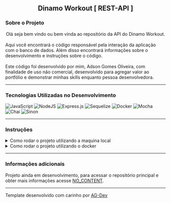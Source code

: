 <center><h2> Dinamo Workout [ REST-API ]</h2></center>

### Sobre o Projeto
<center>Olá seja bem vindo ou bem vinda ao repositório da API do Dinamo Workout.  </center>
<br/>
Aqui você encontrará o código responsável pela interação da aplicação com o
banco de dados. Além disso encontrará informações sobre o desenvolvimento e  
instruções sobre o código.
<br/>
<br/>
Este código foi desenvolvido por mim, Adson Gomes Oliveira, com finalidade de
uso não comercial, desenvolvido para agregar valor ao portfólio e demonstrar
minhas skills enquanto pessoa desenvolvedora.

---

### Tecnologias Utilizadas no Desenvolvimento
![JavaScript](https://img.shields.io/badge/javascript-%23323330.svg?style=for-the-badge&logo=javascript&logoColor=%23F7DF1E) ![NodeJS](https://img.shields.io/badge/node.js-6DA55F?style=for-the-badge&logo=node.js&logoColor=white) ![Express.js](https://img.shields.io/badge/express.js-%23404d59.svg?style=for-the-badge&logo=express&logoColor=%2361DAFB) ![Sequelize](https://img.shields.io/badge/Sequelize-52B0E7?style=for-the-badge&logo=Sequelize&logoColor=white) ![Docker](https://img.shields.io/badge/docker-%230db7ed.svg?style=for-the-badge&logo=docker&logoColor=white) ![Mocha](https://img.shields.io/badge/-mocha-%238D6748?style=for-the-badge&logo=mocha&logoColor=white) ![Chai](https://img.shields.io/badge/chai.js-323330?style=for-the-badge&logo=chai&logoColor=red) ![Sinon](https://img.shields.io/badge/sinon.js-323330?style=for-the-badge&logo=sinon)

---

### Instruções
<details>
<summary> Como rodar o projeto utilizando a maquina local </summary>
<br/>

>Primeiro faça o clone deste repositório em sua maquina.
```
git clone git@github.com:Adson-Gomes-Oliveira/Dinamo-Workout-REST-API.git
```
>Após o clone ser concluído com sucesso, entre no diretório e utilize o comando `npm install`.

>Acesse o arquivo **default-env.txt** copie o modelo dentro do mesmo e crie um arquivo na raiz chamado **.env**, adicione as informações do seu servidor mysql.

>Utilize os comandos abaixo para criar e popular o banco de dados.
```
npm run create
npm run migrate
npm run seed
```
>Utilize o comando `npm run swagger` para ter acesso a uma lista documentada dos endpoints.

>Utilize o comando `npm run dev` para iniciar o servidor da API, e pronto só acessar seu localhost e escolher um endpoint para começar.

</details>
<details>
<summary> Como rodar o projeto utilizando o docker </summary>
</details>

---

### Informações adicionais
Projeto ainda em desenvolvimento, para acessar o repositório principal e obter mais informações acesse [NO_CONTENT]().

---

Template desenvolvido com carinho por [AG-Dev](https://www.linkedin.com/in/adson-gomes-oliveira/)
